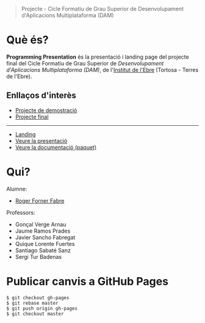 > Projecte - Cicle Formatiu de Grau Superior de Desenvolupament d'Aplicacions Multiplataforma (DAM)

# Què és?

**Programming Presentation** és la presentació i landing page del projecte final del Cicle Formatiu de Grau Superior de _Desenvolupament d'Aplicacions Multiplataforma (DAM)_, de l'[Institut de l'Ebre](https://www.iesebre.com/) (Tortosa - Terres de l'Ebre).

## Enllaços d'interès

- [Projecte de demostració](https://github.com/rogerforner/CFGS-DAM-Projecte-Programming)
- [Projecte final](https://github.com/rogerforner/CFGS-DAM-Projecte-Programming-Package)

---

- [Landing](https://rogerforner.github.io/CFGS-DAM-Projecte-Programming-Presentacio/)
- [Veure la presentació](https://rogerforner.github.io/CFGS-DAM-Projecte-Programming-Presentacio/presentation/index.html)
- [Veure la documentació (paquet)](https://rogerforner.github.io/CFGS-DAM-Projecte-Programming-Package/)

# Qui?

Alumne:
- [Roger Forner Fabre](https://rogerforner.com)

Professors:
- Gonçal Verge Arnau
- Jaume Ramos Prades
- Javier Sancho Fabregat
- Quique Lorente Fuertes
- Santiago Sabaté Sanz
- Sergi Tur Badenas

# Publicar canvis a GitHub Pages

```
$ git checkout gh-pages
$ git rebase master
$ git push origin gh-pages
$ git checkout master
```
